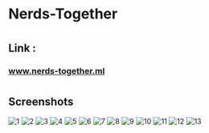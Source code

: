 # Nerds-Together

#
## Link :
### www.nerds-together.ml

#
## Screenshots
![1](https://user-images.githubusercontent.com/59601482/127771180-feefefd0-c5c2-44e7-a2d2-88377430546b.jpg)
![2](https://user-images.githubusercontent.com/59601482/127771182-77adee5e-13a3-4b46-803f-385e27102d53.jpg)
![3](https://user-images.githubusercontent.com/59601482/127771184-8ef7c121-6fdb-4176-b6e0-c823321b66f9.jpg)
![4](https://user-images.githubusercontent.com/59601482/127771185-6ce6cde5-c118-472b-9f50-a7b847a8132b.jpg)
![5](https://user-images.githubusercontent.com/59601482/127771187-c71ddb1d-2945-4a83-b020-d6d4f8bc0592.jpg)
![6](https://user-images.githubusercontent.com/59601482/127771189-3c777056-80f6-4bc2-b516-ee0a8055c41a.jpg)
![7](https://user-images.githubusercontent.com/59601482/127771190-d5680ebd-c453-4ad8-b88f-313458eabe31.jpg)
![8](https://user-images.githubusercontent.com/59601482/127771191-bf22dac2-e786-4129-9dc4-e42ae3b4e30e.jpg)
![9](https://user-images.githubusercontent.com/59601482/127771192-3474d851-ecf0-4288-9c91-17cd46ac36a8.jpg)
![10](https://user-images.githubusercontent.com/59601482/127771193-c0bd2ebe-9761-420b-ae2f-5116b3804e0c.jpg)
![11](https://user-images.githubusercontent.com/59601482/127771194-6bd9a308-ba02-4b90-a053-7c3515424f93.jpg)
![12](https://user-images.githubusercontent.com/59601482/127771196-624dd7d4-269b-4417-bb49-367a84969747.jpg)
![13](https://user-images.githubusercontent.com/59601482/127771198-d6c515de-e830-499a-8de8-e93e60f084ef.jpg)

